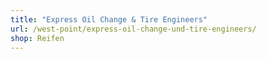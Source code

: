 ```yaml
---
title: "Express Oil Change & Tire Engineers"
url: /west-point/express-oil-change-und-tire-engineers/
shop: Reifen
---
```

